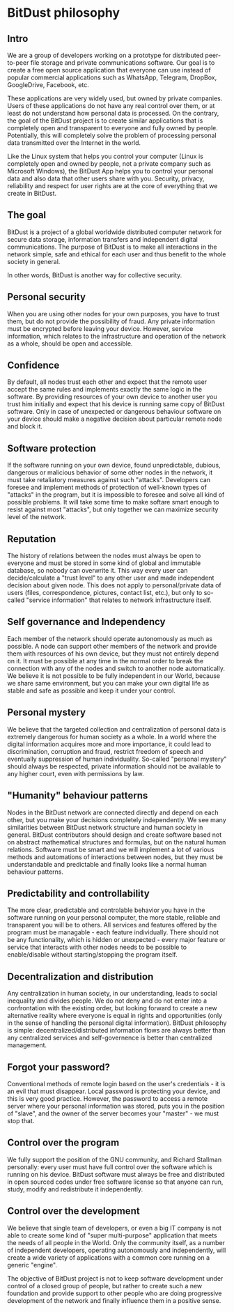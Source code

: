 # BitDust philosophy


## Intro

We are a group of developers working on a prototype for distributed peer-to-peer file storage and private communications software. Our goal is to create a free open source application that everyone can use instead of popular commercial applications such as WhatsApp, Telegram, DropBox, GoogleDrive, Facebook, etc.

These applications are very widely used, but owned by private companies. Users of these applications do not have any real control over them, or at least do not understand how personal data is processed. On the contrary, the goal of the BitDust project is to create similar applications that is completely open and transparent to everyone and fully owned by people. Potentially, this will completely solve the problem of processing personal data transmitted over the Internet in the world.

Like the Linux system that helps you control your computer (Linux is completely open and owned by people, not a private company such as Microsoft Windows), the BitDust App helps you to control your personal data and also data that other users share with you. Security, privacy, reliability and respect for user rights are at the core of everything that we create in BitDust.


## The goal

BitDust is a project of a global worldwide distributed computer network for secure data storage, information transfers and independent digital communications. The purpose of BitDust is to make all interactions in the network simple, safe and ethical for each user and thus benefit to the whole society in general.

In other words, BitDust is another way for collective security.


## Personal security

When you are using other nodes for your own purposes, you have to trust them, but do not provide the possibility of fraud. Any private information must be encrypted before leaving your device. However, service information, which relates to the infrastructure and operation of the network as a whole, should be open and accessible.


## Confidence

By default, all nodes trust each other and expect that the remote user accept the same rules and implements exactly the same logic in the software. By providing resources of your own device to another user you trust him initially and expect that his device is running same copy of BitDust software. Only in case of unexpected or dangerous behaviour software on your device should make a negative decision about particular remote node and block it.


## Software protection

If the software running on your own device, found unpredictable, dubious, dangerous or malicious behavior of some other nodes in the network, it must take retaliatory measures against such "attacks". Developers can foresee and implement methods of protection of well-known types of "attacks" in the program, but it is impossible to foresee and solve all kind of possible problems. It will take some time to make softare smart enough to resist against most "attacks", but only together we can maximize security level of the network.


## Reputation

The history of relations between the nodes must always be open to everyone and must be stored in some kind of global and immutable database, so nobody can overwrite it. This way every user can decide/calculate a "trust level" to any other user and made independent decision about given node. This does not apply to personal/private data of users (files, correspondence, pictures, contact list, etc.), but only to so-called "service information" that relates to network infrastructure itself.


## Self governance and Independency

Each member of the network should operate autonomously as much as possible. A node can support other members of the network and provide them with resources of his own device, but they must not entirely depend on it. It must be possible at any time in the normal order to break the connection with any of the nodes and switch to another node automatically. We believe it is not possible to be fully independent in our World, because we share same environment, but you can make your own digital life as stable and safe as possible and keep it under your control.


## Personal mystery

We believe that the targeted collection and centralization of personal data is extremely dangerous for human society as a whole. In a world where the digital information acquires more and more importance, it could lead to discrimination, corruption and fraud, restrict freedom of speech and eventually suppression of human individuality. So-called "personal mystery" should always be respected, private information should not be available to any higher court, even with permissions by law.


## "Humanity" behaviour patterns

Nodes in the BitDust network are connected directly and depend on each other, but you make your decisions completely independently. We see many similarities between BitDust network structure and human society in general. BitDust contributors should design and create software based not on abstract mathematical structures and formulas, but on the natural human relations. Software must be smart and we will implement a lot of various methods and automations of interactions between nodes, but they must be understandable and predictable and finally looks like a normal human behaviour patterns.


## Predictability and controllability

The more clear, predictable and controlable behavior you have in the software running on your personal computer, the more stable, reliable and transparent you will be to others. All services and features offered by the program must be managable - each feature individually. There should not be any functionality, which is hidden or unexpected - every major feature or service that interacts with other nodes needs to be possible to enable/disable without starting/stopping the program itself.


## Decentralization and distribution

Any centralization in human society, in our understanding, leads to social inequality and divides people. We do not deny and do not enter into a confrontation with the existing order, but looking forward to create a new alternative reality where everyone is equal in rights and opportunities (only in the sense of handling the personal digital information). BitDust philosophy is simple: decentralized/distributed information flows are always better than any centralized services and self-governence is better than centralized management.


## Forgot your password?

Conventional methods of remote login based on the user's credentials - it is an evil that must disappear. Local password is protecting your device, and this is very good practice. However, the password to access a remote server where your personal information was stored, puts you in the position of "slave", and the owner of the server becomes your "master" - we must stop that.


## Control over the program

We fully support the position of the GNU community, and Richard Stallman personally: every user must have full control over the software which is running on his device. BitDust software must always be free and distributed in open sourced codes under free software license so that anyone can run, study, modify and redistribute it independently.


## Control over the development

We believe that single team of developers, or even a big IT company is not able to create some kind of "super multi-purpose" application that meets the needs of all people in the World. Only the community itself, as a number of independent developers, operating autonomously and independently, will create a wide variety of applications with a common core running on a generic "engine".

The objective of BitDust project is not to keep software development under control of a closed group of people, but rather to create such a new foundation and provide support to other people who are doing progressive development of the network and finally influence them in a positive sense.



<div class=fbcomments markdown="1">
</div>
